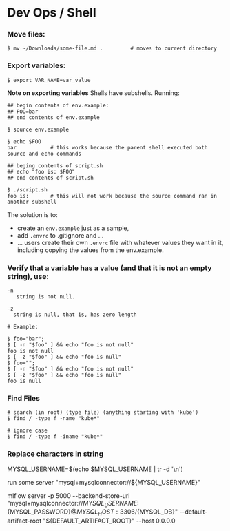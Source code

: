 # Dev Ops / Shell

### Move files:
```
$ mv ~/Downloads/some-file.md .         # moves to current directory
```

### Export variables:
```
$ export VAR_NAME=var_value
```

**Note on exporting variables**
Shells have subshells. Running:
```
## begin contents of env.example:
## FOO=bar
## end contents of env.example

$ source env.example

$ echo $FOO
bar           # this works because the parent shell executed both source and echo commands

## beging contents of script.sh
## echo "foo is: $FOO"
## end contents of script.sh

$ ./script.sh
foo is:       # this will not work because the source command ran in another subshell
```

The solution is to:
- create an `env.example` just as a sample,
- add `.envrc` to .gitignore and …
- … users create their own `.envrc` file with whatever values they want in it, including copying the values from the env.example.


### Verify that a variable has a value (and that it is not an empty string), use:
```
-n
   string is not null.

-z
  string is null, that is, has zero length

# Example:

$ foo="bar";
$ [ -n "$foo" ] && echo "foo is not null"
foo is not null
$ [ -z "$foo" ] && echo "foo is null"
$ foo="";
$ [ -n "$foo" ] && echo "foo is not null"
$ [ -z "$foo" ] && echo "foo is null"
foo is null
```

### Find Files

```
# search (in root) (type file) (anything starting with 'kube')
$ find / -type f -name "kube*"

# ignore case
$ find / -type f -iname "kube*"
```


### Replace characters in string

MYSQL_USERNAME=$(echo $MYSQL_USERNAME | tr -d '\n')

run some server "mysql+mysqlconnector://${MYSQL_USERNAME}"

mlflow server -p 5000 --backend-store-uri "mysql+mysqlconnector://${MYSQL_USERNAME}:${MYSQL_PASSWORD}@${MYSQL_HOST}:3306/${MYSQL_DB}" --default-artifact-root "${DEFAULT_ARTIFACT_ROOT}" --host 0.0.0.0
